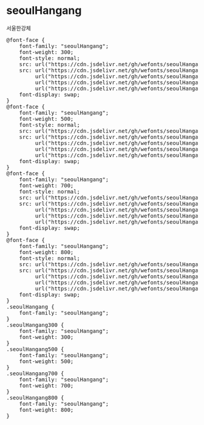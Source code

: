 # seoulHangang
서울한강체

<pre>
@font-face {
    font-family: "seoulHangang";
    font-weight: 300;
    font-style: normal;
    src: url("https://cdn.jsdelivr.net/gh/wefonts/seoulHangang/seoulHangang-Light.eot");
    src: url("https://cdn.jsdelivr.net/gh/wefonts/seoulHangang/seoulHangang-Light.eot?#iefix") format("embedded-opentype"),
         url("https://cdn.jsdelivr.net/gh/wefonts/seoulHangang/seoulHangang-Light.woff2") format("woff2"),
         url("https://cdn.jsdelivr.net/gh/wefonts/seoulHangang/seoulHangang-Light.woff") format("woff"),
         url("https://cdn.jsdelivr.net/gh/wefonts/seoulHangang/seoulHangang-Light.ttf") format("truetype");
    font-display: swap;
} 
@font-face {
    font-family: "seoulHangang";
    font-weight: 500;
    font-style: normal;
    src: url("https://cdn.jsdelivr.net/gh/wefonts/seoulHangang/seoulHangang-Medium.eot");
    src: url("https://cdn.jsdelivr.net/gh/wefonts/seoulHangang/seoulHangang-Medium.eot?#iefix") format("embedded-opentype"),
         url("https://cdn.jsdelivr.net/gh/wefonts/seoulHangang/seoulHangang-Medium.woff2") format("woff2"),
         url("https://cdn.jsdelivr.net/gh/wefonts/seoulHangang/seoulHangang-Medium.woff") format("woff"),
         url("https://cdn.jsdelivr.net/gh/wefonts/seoulHangang/seoulHangang-Medium.ttf") format("truetype");
    font-display: swap;
} 
@font-face {
    font-family: "seoulHangang";
    font-weight: 700;
    font-style: normal;
    src: url("https://cdn.jsdelivr.net/gh/wefonts/seoulHangang/seoulHangang-Bold.eot");
    src: url("https://cdn.jsdelivr.net/gh/wefonts/seoulHangang/seoulHangang-Bold.eot?#iefix") format("embedded-opentype"),
         url("https://cdn.jsdelivr.net/gh/wefonts/seoulHangang/seoulHangang-Bold.woff2") format("woff2"),
         url("https://cdn.jsdelivr.net/gh/wefonts/seoulHangang/seoulHangang-Bold.woff") format("woff"),
         url("https://cdn.jsdelivr.net/gh/wefonts/seoulHangang/seoulHangang-Bold.ttf") format("truetype");
    font-display: swap;
} 
@font-face {
    font-family: "seoulHangang";
    font-weight: 800;
    font-style: normal;
    src: url("https://cdn.jsdelivr.net/gh/wefonts/seoulHangang/seoulHangang-ExtraBold.eot");
    src: url("https://cdn.jsdelivr.net/gh/wefonts/seoulHangang/seoulHangang-ExtraBold.eot?#iefix") format("embedded-opentype"),
         url("https://cdn.jsdelivr.net/gh/wefonts/seoulHangang/seoulHangang-ExtraBold.woff2") format("woff2"),
         url("https://cdn.jsdelivr.net/gh/wefonts/seoulHangang/seoulHangang-ExtraBold.woff") format("woff"),
         url("https://cdn.jsdelivr.net/gh/wefonts/seoulHangang/seoulHangang-ExtraBold.ttf") format("truetype");
    font-display: swap;
} 
.seoulHangang {
    font-family: "seoulHangang";
}
.seoulHangang300 {
    font-family: "seoulHangang";
    font-weight: 300;
}
.seoulHangang500 {
    font-family: "seoulHangang";
    font-weight: 500;
}
.seoulHangang700 {
    font-family: "seoulHangang";
    font-weight: 700;
}
.seoulHangang800 {
    font-family: "seoulHangang";
    font-weight: 800;
}
</pre>
